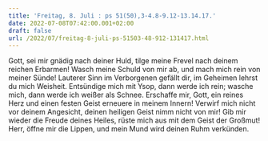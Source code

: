 ```yaml
---
title: 'Freitag, 8. Juli : ps 51(50),3-4.8-9.12-13.14.17.'
date: 2022-07-08T07:42:00.001+02:00
draft: false
url: /2022/07/freitag-8-juli-ps-51503-48-912-131417.html
---
```


Gott, sei mir gnädig nach deiner Huld, tilge meine Frevel nach deinem reichen Erbarmen! Wasch meine Schuld von mir ab, und mach mich rein von meiner Sünde! Lauterer Sinn im Verborgenen gefällt dir, im Geheimen lehrst du mich Weisheit. Entsündige mich mit Ysop, dann werde ich rein; wasche mich, dann werde ich weißer als Schnee. Erschaffe mir, Gott, ein reines Herz und einen festen Geist erneuere in meinem Innern! Verwirf mich nicht vor deinem Angesicht, deinen heiligen Geist nimm nicht von mir! Gib mir wieder die Freude deines Heiles, rüste mich aus mit dem Geist der Großmut! Herr, öffne mir die Lippen, und mein Mund wird deinen Ruhm verkünden.